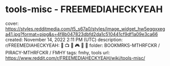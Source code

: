 # tools-misc - FREEMEDIAHECKYEAH

cover: https://styles.redditmedia.com/t5_s67a0/styles/image_widget_hw5eggxxega41.jpg?format=pjpg&s=4f8b047823dbfd2da1c510441cf9df1a09e3ca66
created: November 14, 2022 2:11 PM (UTC)
description: r/FREEMEDIAHECKYEAH: 🍿 📺 🎵 🎮 📗 📱
folder: BOOKMRKS-MTHRFCKR / PIRACY-MTHRFCKR / FMHY
tags: fmhy, tools
url: https://www.reddit.com/r/FREEMEDIAHECKYEAH/wiki/tools-misc/
